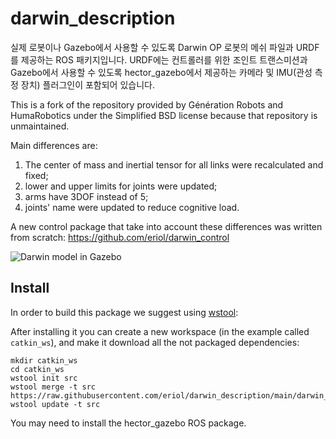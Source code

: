 # darwin_description

실제 로봇이나 Gazebo에서 사용할 수 있도록 Darwin OP 로봇의 메쉬 파일과 URDF를 제공하는 ROS 패키지입니다.
URDF에는 컨트롤러를 위한 조인트 트랜스미션과 Gazebo에서 사용할 수 있도록 hector_gazebo에서 제공하는 카메라 및 IMU(관성 측정 장치) 플러그인이 포함되어 있습니다.

This is a fork of the repository provided by Génération Robots and HumaRobotics
under the Simplified BSD license because that repository is unmaintained.

Main differences are:
1. The center of mass and inertial tensor for all links were recalculated
   and fixed;
2. lower and upper limits for joints were updated;
3. arms have 3DOF instead of 5;
4. joints' name were updated to reduce cognitive load.

A new control package that take into account these differences was written from
scratch: https://github.com/eriol/darwin_control

![Darwin model in Gazebo](/images/darwin.png?raw=true "Darwin model in Gazebo")

## Install

In order to build this package we suggest using [wstool](http://wiki.ros.org/wstool):

After installing it you can create a new workspace (in the example called `catkin_ws`),
and make it download all the not packaged dependencies:

```
mkdir catkin_ws
cd catkin_ws
wstool init src
wstool merge -t src https://raw.githubusercontent.com/eriol/darwin_description/main/darwin_description.rosinstall
wstool update -t src
```

You may need to install the hector_gazebo ROS package.
